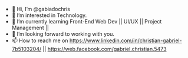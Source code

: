 - 👋 Hi, I’m @gabiadochris
- 👀 I’m interested in Technology.
- 🌱 I’m currently learning Front-End Web Dev || UI/UX || Project Management || 
- 💞️ I’m looking forward to working with you.
- 📫 How to reach me on https://www.linkedin.com/in/christian-gabriel-7b5103204/ || https://web.facebook.com/gabriel.christian.5473

<!---
gabiadochris/gabiadochris is a ✨ special ✨ repository because its `README.md` (this file) appears on your GitHub profile.
You can click the Preview link to take a look at your changes.
--->
